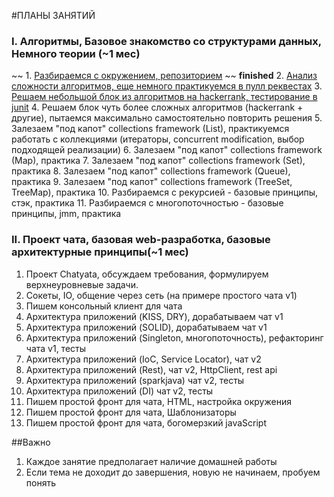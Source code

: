 #ПЛАНЫ ЗАНЯТИЙ

### I. Алгоритмы, Базовое знакомство со структурами данных, Немного теории (~1 мес)
~~ 1. [Разбираемся с окружением, репозиторием](block1/Lesson_plan_1.md) ~~ **finished**
2. [Анализ сложности алгоритмов, еще немного практикуемся в пулл реквестах](block1/Lesson_plan_2.md)
3. [Решаем небольшой блок из алгоритмов на hackerrank, тестирование в junit](block1/Lesson_plan_3.md)
4. Решаем блок чуть более сложных алгоритмов (hackerrank + другие), пытаемся максимально самостоятельно повторить решения
5. Залезаем "под капот" collections framework (List), практикуемся работать с коллекциями (итераторы, concurrent modification, выбор подходящей реализации)
6. Залезаем "под капот" collections framework (Map), практика
7. Залезаем "под капот" collections framework (Set), практика
8. Залезаем "под капот" collections framework (Queue), практика
9. Залезаем "под капот" collections framework (TreeSet, TreeMap), практика
10. Разбираемся с рекурсией - базовые принципы, стэк, практика
11. Разбираемся с многопоточностью - базовые принципы, jmm, практика

### II. Проект чата, базовая web-разработка, базовые архитектурные принципы(~1 мес)
1. Проект Chatyata, обсуждаем требования, формулируем верхнеуровневые задачи.
2. Сокеты, IO, общение через сеть (на примере простого чата v1)
3. Пишем консольный клиент для чата
4. Архитектура приложений (KISS, DRY), дорабатываем чат v1
5. Архитектура приложений (SOLID), дорабатываем чат v1
6. Архитектура приложений (Singleton, многопоточность), рефакторинг чата v1, тесты
7. Архитектура приложений (IoC, Service Locator), чат v2
8. Архитектура приложений (Rest), чат v2, HttpClient, rest api
9. Архитектура приложений (sparkjava) чат v2, тесты
10. Архитектура приложений (DI) чат v2, тесты
11. Пишем простой фронт для чата, HTML, настройка окружения
12. Пишем простой фронт для чата, Шаблонизаторы
13. Пишем простой фронт для чата, богомерзкий javaScript

##Важно
1. Каждое занятие предполагает наличие домашней работы
2. Если тема не доходит до завершения, новую не начинаем, пробуем понять